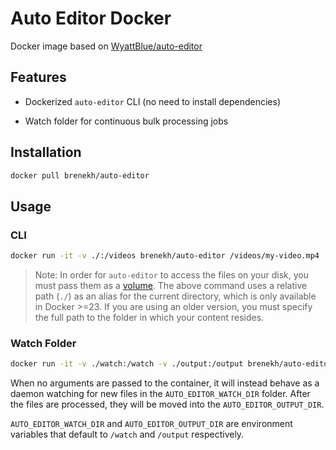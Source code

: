 # Auto Editor Docker

Docker image based on [WyattBlue/auto-editor](https://github.com/WyattBlue/auto-editor)

## Features

* Dockerized `auto-editor` CLI (no need to install dependencies)

* Watch folder for continuous bulk processing jobs

## Installation

```bash
docker pull brenekh/auto-editor
```

## Usage

### CLI

```bash
docker run -it -v ./:/videos brenekh/auto-editor /videos/my-video.mp4
```

> Note: In order for `auto-editor` to access the files on your disk, you must pass them as a [volume](https://docs.docker.com/storage/volumes/).
> The above command uses a relative path (`./`) as an alias for the current directory, which is only available in Docker >=23.
> If you are using an older version, you must specify the full path to the folder in which your content resides.

### Watch Folder

```bash
docker run -it -v ./watch:/watch -v ./output:/output brenekh/auto-editor
```

When no arguments are passed to the container, it will instead behave as a daemon watching for new files in the `AUTO_EDITOR_WATCH_DIR` folder.
After the files are processed, they will be moved into the `AUTO_EDITOR_OUTPUT_DIR`.

`AUTO_EDITOR_WATCH_DIR` and `AUTO_EDITOR_OUTPUT_DIR` are environment variables that default to `/watch` and `/output` respectively.
